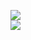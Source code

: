 [![](https://img.shields.io/badge/Made%20With-Github%20Spray-lightgrey.svg?style=for-the-badge&logo=github)](https://github.com/Annihil/github-spray#2998)  
[![](https://i.imgur.com/2DrTn0Z.gif)](https://github.com/Annihil/github-spray)